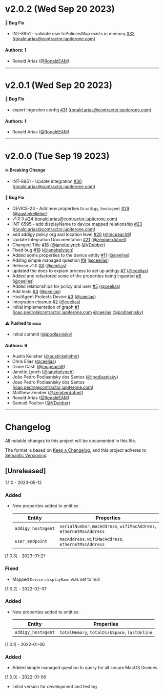 # v2.0.2 (Wed Sep 20 2023)

#### 🐛 Bug Fix

- INT-8951 - validate userToPoliciesMap exists in memory [#32](https://github.com/JupiterOne/graph-addigy/pull/32) (ronald.arias@contractor.jupiterone.com)

#### Authors: 1

- Ronald Arias ([@RonaldEAM](https://github.com/RonaldEAM))

---

# v2.0.1 (Wed Sep 20 2023)

#### 🐛 Bug Fix

- export ingestion config [#31](https://github.com/JupiterOne/graph-addigy/pull/31) (ronald.arias@contractor.jupiterone.com)

#### Authors: 1

- Ronald Arias ([@RonaldEAM](https://github.com/RonaldEAM))

---

# v2.0.0 (Tue Sep 19 2023)

#### 💥 Breaking Change

- INT-8951 - Update integration [#30](https://github.com/JupiterOne/graph-addigy/pull/30) (ronald.arias@contractor.jupiterone.com)

#### 🐛 Bug Fix

- DEVICE-23 - Add new properties to `addigy_hostagent` [#29](https://github.com/JupiterOne/graph-addigy/pull/29) ([@austinkelleher](https://github.com/austinkelleher))
- v1.0.3 [#24](https://github.com/JupiterOne/graph-addigy/pull/24) (ronald.arias@contractor.jupiterone.com)
- INT-6595 - add displayName to device mapped relationship [#23](https://github.com/JupiterOne/graph-addigy/pull/23) (ronald.arias@contractor.jupiterone.com)
- add addigy policy org and location level [#20](https://github.com/JupiterOne/graph-addigy/pull/20) ([@mcpeach9](https://github.com/mcpeach9))
- Update Integration Documentation [#21](https://github.com/JupiterOne/graph-addigy/pull/21) ([@zemberdotnet](https://github.com/zemberdotnet))
- Changed Title [#18](https://github.com/JupiterOne/graph-addigy/pull/18) ([@janettelynch](https://github.com/janettelynch) [@VDubber](https://github.com/VDubber))
- Fixed bug [#19](https://github.com/JupiterOne/graph-addigy/pull/19) ([@janettelynch](https://github.com/janettelynch))
- Added some properties to the device entity [#11](https://github.com/JupiterOne/graph-addigy/pull/11) ([@ceelias](https://github.com/ceelias))
- Adding simple managed question [#9](https://github.com/JupiterOne/graph-addigy/pull/9) ([@ceelias](https://github.com/ceelias))
- Release v1.0 [#8](https://github.com/JupiterOne/graph-addigy/pull/8) ([@ceelias](https://github.com/ceelias))
- updated the docs to explain process to set up addigy [#7](https://github.com/JupiterOne/graph-addigy/pull/7) ([@ceelias](https://github.com/ceelias))
- Added and refactored some of the properties being ingested [#6](https://github.com/JupiterOne/graph-addigy/pull/6) ([@ceelias](https://github.com/ceelias))
- Added relationships for policy and user [#5](https://github.com/JupiterOne/graph-addigy/pull/5) ([@ceelias](https://github.com/ceelias))
- Add tests [#4](https://github.com/JupiterOne/graph-addigy/pull/4) ([@ceelias](https://github.com/ceelias))
- HostAgent Protects Device [#3](https://github.com/JupiterOne/graph-addigy/pull/3) ([@ceelias](https://github.com/ceelias))
- Integration cleanup [#2](https://github.com/JupiterOne/graph-addigy/pull/2) ([@ceelias](https://github.com/ceelias))
- Initial implementation of graph [#1](https://github.com/JupiterOne/graph-addigy/pull/1) (joao.pedro@contractor.jupiterone.com [@ceelias](https://github.com/ceelias) [@jpodlasnisky](https://github.com/jpodlasnisky))

#### ⚠️ Pushed to `main`

- Initial commit ([@jpodlasnisky](https://github.com/jpodlasnisky))

#### Authors: 9

- Austin Kelleher ([@austinkelleher](https://github.com/austinkelleher))
- Chris Elias ([@ceelias](https://github.com/ceelias))
- Diane Cash ([@mcpeach9](https://github.com/mcpeach9))
- Janette Lynch ([@janettelynch](https://github.com/janettelynch))
- João Pedro Podlasnisky dos Santos ([@jpodlasnisky](https://github.com/jpodlasnisky))
- Joao Pedro Podlasnisky dos Santos (joao.pedro@contractor.jupiterone.com)
- Matthew Zember ([@zemberdotnet](https://github.com/zemberdotnet))
- Ronald Arias ([@RonaldEAM](https://github.com/RonaldEAM))
- Samuel Poulton ([@VDubber](https://github.com/VDubber))

---

# Changelog

All notable changes to this project will be documented in this file.

The format is based on [Keep a Changelog](https://keepachangelog.com/en/1.0.0/),
and this project adheres to
[Semantic Versioning](https://semver.org/spec/v2.0.0.html).

## [Unreleased]

1.1.0 - 2023-05-12

### Added

- New properties added to entities:

  | Entity             | Properties                                                           |
  | ------------------ | -------------------------------------------------------------------- |
  | `addigy_hostagent` | `serialNumber`, `macAddress`, `wifiMacAddress`, `ethernetMacAddress` |
  | `user_endpoint`    | `macAddress`, `wifiMacAddress`, `ethernetMacAddress`                 |

[1.0.3] - 2023-01-27

### Fixed

- Mapped `Device.displayName` was set to null

[1.0.2] - 2022-02-07

### Added

- New properties added to entities:

  | Entity             | Properties                                    |
  | ------------------ | --------------------------------------------- |
  | `addigy_hostagent` | `totalMemory`, `totalDiskSpace`, `lastOnline` |

[1.0.1] - 2022-01-06

### Added

- Added simple managed question to query for all secure MacOS Devices.

[1.0.0] - 2022-01-06

- Initial version for development and testing
